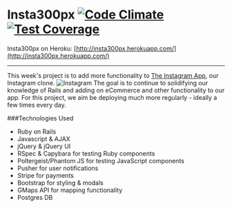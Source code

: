 # Insta300px [![Code Climate](https://codeclimate.com/repos/53fa725fe30ba058b601fe7c/badges/1f80d28c3f2aa19029fa/gpa.svg)](https://codeclimate.com/repos/53fa725fe30ba058b601fe7c/feed) [![Test Coverage](https://codeclimate.com/repos/53fa725fe30ba058b601fe7c/badges/1f80d28c3f2aa19029fa/coverage.svg)](https://codeclimate.com/repos/53fa725fe30ba058b601fe7c/feed)

Insta300px on Heroku: [http://insta300px.herokuapp.com/](http://insta300px.herokuapp.com/)
___

This week's project is to add more functionality to [The Instagram App](http://theinstagramapp.herokuapp.com/), our Instagram clone.
![Instagram](http://www.thealmightyjenny.com/wp-content/uploads/2014/09/Screen-Shot-2014-09-24-at-4.41.38-PM.png)
 The goal is to continue to solidifying our knowledge of Rails and adding on eCommerce and other functionality to our app. 
For this project, we aim be deploying much more regularly - ideally a few times every day.

###Technologies Used

* Ruby on Rails
* Javascript & AJAX
* jQuery & jQuery UI
* RSpec & Capybara for testing Ruby components
* Poltergeist/Phantom JS for testing JavaScript components
* Pusher for user notifications
* Stripe for payments
* Bootstrap for styling & modals
* GMaps API for mapping functionality
* Postgres DB

